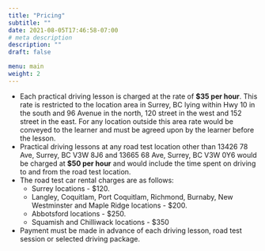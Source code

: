 ```yaml
---
title: "Pricing"
subtitle: ""
date: 2021-08-05T17:46:58-07:00
# meta description
description: ""
draft: false

menu: main
weight: 2
---
```


- Each practical driving lesson is charged at the rate of **$35 per hour**. This rate is restricted to the location area in Surrey, BC lying within Hwy 10 in the south and 96 Avenue in the north, 120 street in the west and 152 street in the east. For any location outside this area rate would be conveyed to the learner and must be agreed upon by the learner before the lesson.
- Practical driving lessons at any road test location other than 13426 78 Ave, Surrey, BC V3W 8J6 and 13665 68 Ave, Surrey, BC V3W 0Y6  would be charged at **$50 per hour** and would include the time spent on driving to and from the road test location.
- The road test car rental charges are as follows:
  * Surrey locations - $120. 
  * Langley, Coquitlam, Port Coquitlam, Richmond, Burnaby, New Westminster and Maple Ridge locations - $200.
  * Abbotsford locations - $250.
  * Squamish and Chilliwack locations - $350
- Payment must be made in advance of each driving lesson, road test session or selected driving package.
